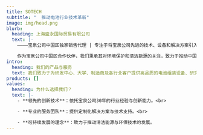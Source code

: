 ```yaml
---
title: SOTECH
subtitle: "  推动电池行业技术革新"
image: img/head.png
blurb:
  heading: 上海盛永国际贸易有限公司
  text: |-
    ————宝泉公司中国区独家销售代理 | 专注于将宝泉公司先进的技术、设备和解决方案引入中国市场。

    作为宝泉公司中国区合作伙伴，我们秉承其对环境保护和清洁能源的关注，致力于推动中国电池行业的技术进步与可持续发展。
intro:
  heading: 我们的产品与服务
  text: 我们致力于为研发中心、大学、制造商及各行业客户提供高品质的电池组装设备、研究与测试设备、电池部件与材料等产品，同时提供专业的技术支持与服务。
products: []
values:
  heading: 为什么选择我们？
  text: |-
    - **领先的创新技术**：依托宝泉公司30年的行业经验与创新能力。<br>

    - **专业的服务团队**：提供定制化解决方案与技术支持。<br>

    - **可持续发展的理念**：致力于推动清洁能源与环保技术的发展。
---
```

